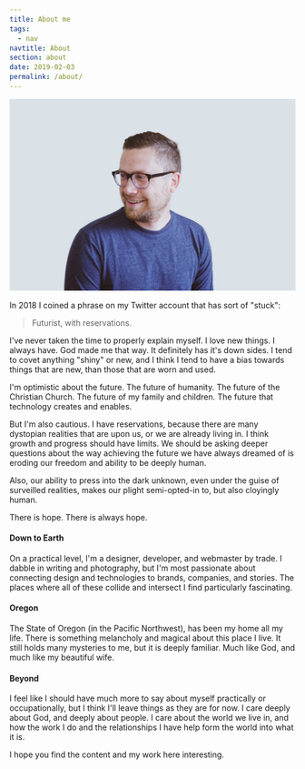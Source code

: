 ```yaml
---
title: About me
tags:
  - nav
navtitle: About
section: about
date: 2019-02-03
permalink: /about/
---
```


![Jonathan Simcoe](/static/img/headshot.jpg "Jonathan Simcoe")

In 2018 I coined a phrase on my Twitter account that has sort of "stuck":

> Futurist, with reservations.

I've never taken the time to properly explain myself. I love new things. I always have. God made me that way. It definitely has it's down sides. I tend to covet anything "shiny" or new, and I think I tend to have a bias towards things that are new, than those that are worn and used.

I'm optimistic about the future. The future of humanity. The future of the Christian Church. The future of my family and children. The future that technology creates and enables.

But I'm also cautious. I have reservations, because there are many dystopian realities that are upon us, or we are already living in. I think growth and progress should have limits. We should be asking deeper questions about the way achieving the future we have always dreamed of is eroding our freedom and ability to be deeply human.

Also, our ability to press into the dark unknown, even under the guise of surveilled realities, makes our plight semi-opted-in to, but also cloyingly human.

There is hope. There is always hope.

#### Down to Earth

On a practical level, I'm a designer, developer, and webmaster by trade. I dabble in writing and photography, but I'm most passionate about connecting design and technologies to brands, companies, and stories. The places where all of these collide and intersect I find particularly fascinating. 

#### Oregon

The State of Oregon (in the Pacific Northwest), has been my home all my life. There is something melancholy and magical about this place I live. It still holds many mysteries to me, but it is deeply familiar. Much like God, and much like my beautiful wife.

#### Beyond

I feel like I should have much more to say about myself practically or occupationally, but I think I'll leave things as they are for now. I care deeply about God, and deeply about people. I care about the world we live in, and how the work I do and the relationships I have help form the world into what it is.

I hope you find the content and my work here interesting.
